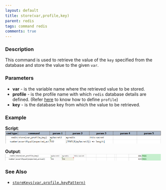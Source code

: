 ```yaml
---
layout: default
title: store(var,profile,key)
parent: redis
tags: command redis
comments: true
---
```


### Description
This command is used to retrieve the value of the `key` specified from the database and store the value to the given `var`.


### Parameters
- **var** - is the variable name where the retrieved value to be stored. 
- **profile** - is the profile name with which `redis` database details are defined. (Refer [here](index.html#defining-profile) to know how to define `profile`)
- **key** - is the database key from which the value to be retrieved.


### Example
**Script**:<br/>
![](image/store_01.png)

**Output**:<br/>
![](image/store_02.png)


### See Also
- [`storeKeys(var,profile,keyPattern)`](storeKeys(var,profile,keyPattern))